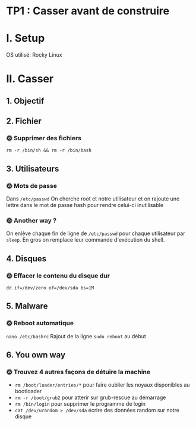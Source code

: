 # TP1 : Casser avant de construire
# I. Setup
OS utilisé: Rocky Linux
# II. Casser 
## 1. Objectif
## 2. Fichier
### 🌞 Supprimer des fichiers
`rm -r /bin/sh && rm -r /bin/bash`

## 3. Utilisateurs
### 🌞 Mots de passe
Dans `/etc/passwd`
On cherche root et notre utilisateur et on rajoute une lettre dans le mot de passe hash pour rendre celui-ci inutilisable
### 🌞 Another way ?
On enlève chaque fin de ligne de `/etc/passwd` pour chaque utilisateur par `sleep`. En gros on remplace leur commande d'exécution du shell.

## 4. Disques
### 🌞 Effacer le contenu du disque dur
`dd if=/dev/zero of=/dev/sda bs=1M`

## 5. Malware
### 🌞 Reboot automatique
`nano /etc/bashrc`
Rajout de la ligne `sudo reboot` au début

## 6. You own way
### 🌞 Trouvez 4 autres façons de détuire la machine
- `rm /boot/loader/entries/*` pour faire oublier les noyaux disponibles au bootloader
- `rm -r /boot/grub2` pour atterir sur grub-rescue au démarrage
- `rm /bin/login` pour supprimer le programme de login
- `cat /dev/urandom > /dev/sda` écrire des données random sur notre disque

